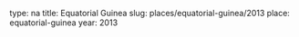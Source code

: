 type: na
title: Equatorial Guinea
slug: places/equatorial-guinea/2013
place: equatorial-guinea
year: 2013
